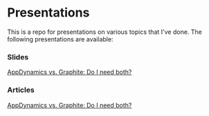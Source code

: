 # Presentations

This is a repo for presentations on various topics that I've done. The following presentations are available:

### Slides

[AppDynamics vs. Graphite: Do I need both?](https://github.com/scottengle/presentations/appd_vs_graphite/appd_vs_graphite.slide)

### Articles

[AppDynamics vs. Graphite: Do I need both?](https://github.com/scottengle/presentations/appd_vs_graphite/appd_vs_graphite.slide)

